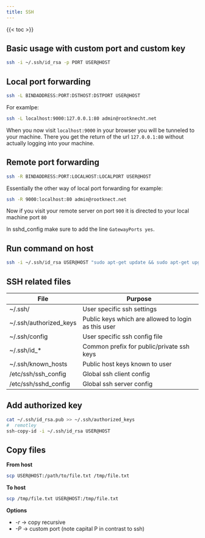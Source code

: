 ```yaml
---
title: SSH
---
```


{{< toc >}}

## Basic usage with custom port and custom key

```bash
ssh -i ~/.ssh/id_rsa -p PORT USER@HOST
```

## Local port forwarding

```bash
ssh -L BINDADDRESS:PORT:DSTHOST:DSTPORT USER@HOST
```

For examlpe:

```bash
ssh -L localhost:9000:127.0.0.1:80 admin@rootknecht.net
```

When you now visit `localhost:9000` in your browser you will be tunneled to your machine. There you get the return of the url `127.0.0.1:80` without actually logging into your machine.

## Remote port forwarding

```bash
ssh -R BINDADDRESS:PORT:LOCALHOST:LOCALPORT USER@HOST
```

Essentially the other way of local port forwarding for example:

```bash
ssh -R 9000:localhost:80 admin@rootknect.net
```

Now if you visit your remote server on port `900` it is directed to your local machine port `80`

In sshd_config make sure to add the line `GatewayPorts yes`.

## Run command on host

```bash
ssh -i ~/.ssh/id_rsa USER@HOST "sudo apt-get update && sudo apt-get upgrade"
```

## SSH related files

| File                   | Purpose                                             |
| ---------------------- | --------------------------------------------------- |
| ~/.ssh/                | User specific ssh settings                          |
| ~/.ssh/authorized_keys | Public keys which are allowed to login as this user |
| ~/.ssh/config          | User specific ssh config file                       |
| ~/.ssh/id\_\*          | Common prefix for public/private ssh keys           |
| ~/.ssh/known_hosts     | Public host keys known to user                      |
| /etc/ssh/ssh_config    | Global ssh client config                            |
| /etc/ssh/sshd_config   | Global ssh server config                            |

## Add authorized key

```bash
cat ~/.ssh/id_rsa.pub >> ~/.ssh/authorized_keys
#  remotley
ssh-copy-id -i ~/.ssh/id_rsa USER@HOST
```

## Copy files

**From host**

```bash
scp USER@HOST:/path/to/file.txt /tmp/file.txt
```

**To host**

```bash
scp /tmp/file.txt USER@HOST:/tmp/file.txt
```

**Options**

- _-r_ &#8594; copy recursive
- _-P_ &#8594; custom port (note capital P in contrast to ssh)

